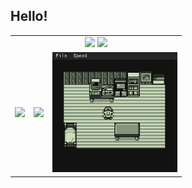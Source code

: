 ## Hello! 

<table>
   <tr>
    <td colspan="3" align="center">
      <img src="https://github.com/user-attachments/assets/a08f6897-2df1-4fc3-9165-486a109112a4" width="300">
      <img src="https://github.com/user-attachments/assets/ed6f0fec-b238-4b61-a846-dc06dfa78f00" width="300">
    </td>
  </tr>
  <tr>
    <td><img src="https://github.com/user-attachments/assets/46ae5c4c-bf02-45b6-963f-ea90a7df04bb" width="200"></td>
    <td><img src="https://github.com/user-attachments/assets/33f147a5-9e71-483b-9638-0269cfff2171" width="200"></td>
    <td><img src="https://raw.githubusercontent.com/vitorlz/gbEmulator/main/gbEmulator/res/screenshots/pokemonsilver2.png" width="200"></td>
  </tr>
</table>
